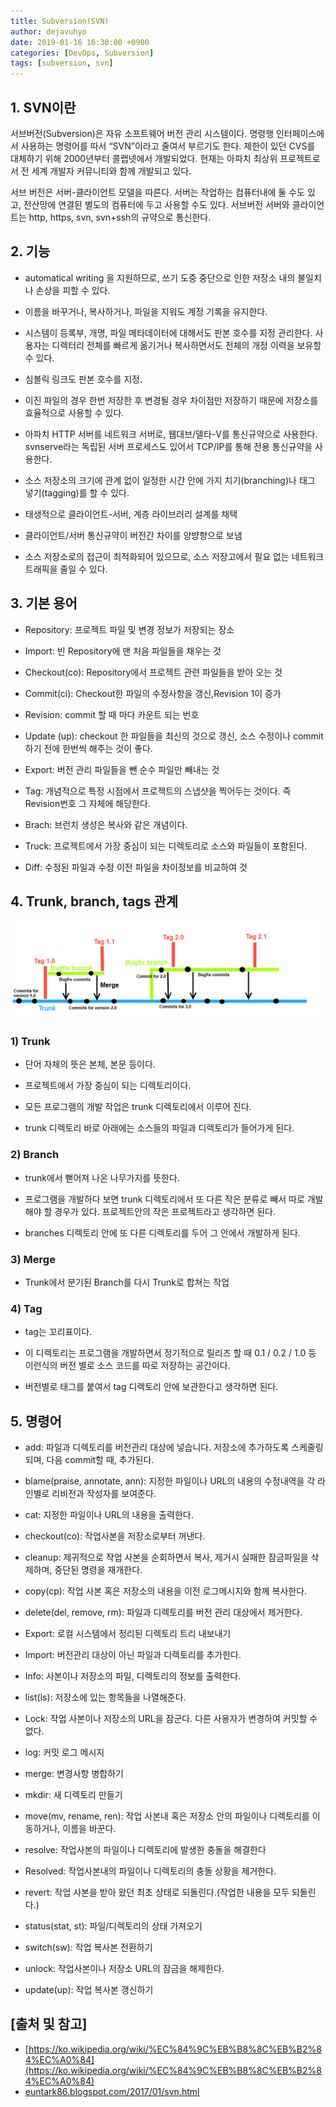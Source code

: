 ```yaml
---
title: Subversion(SVN)
author: dejavuhyo
date: 2019-01-16 16:30:00 +0900
categories: [DevOps, Subversion]
tags: [subversion, svn]
---
```


## 1. SVN이란
서브버전(Subversion)은 자유 소프트웨어 버전 관리 시스템이다. 명령행 인터페이스에서 사용하는 명령어를 따서 “SVN”이라고 줄여서 부르기도 한다. 제한이 있던 CVS를 대체하기 위해 2000년부터 콜랩넷에서 개발되었다. 현재는 아파치 최상위 프로젝트로서 전 세계 개발자 커뮤니티와 함께 개발되고 있다.

서브 버전은 서버-클라이언트 모델을 따른다. 서버는 작업하는 컴퓨터내에 둘 수도 있고, 전산망에 연결된 별도의 컴퓨터에 두고 사용할 수도 있다. 서브버전 서버와 클라이언트는 http, https, svn, svn+ssh의 규약으로 통신한다.

## 2. 기능

* automatical writing 을 지원하므로, 쓰기 도중 중단으로 인한 저장소 내의 불일치나 손상을 피할 수 있다.

* 이름을 바꾸거나, 복사하거나, 파일을 지워도 계정 기록을 유지한다.

* 시스템이 등록부, 개명, 파일 메타데이터에 대해서도 판본 호수를 지정 관리한다. 사용자는 디렉터리 전체를 빠르게 옮기거나 복사하면서도 전체의 개정 이력을 보유할 수 있다.

* 심볼릭 링크도 판본 호수를 지정.

* 이진 파일의 경우 한번 저장한 후 변경될 경우 차이점만 저장하기 때문에 저장소를 효율적으로 사용할 수 있다.

* 아파치 HTTP 서버를 네트워크 서버로, 웹대브/델타-V를 통신규약으로 사용한다. svnserve라는 독립된 서버 프로세스도 있어서 TCP/IP를 통해 전용 통신규약을 사용한다.

* 소스 저장소의 크기에 관계 없이 일정한 시간 안에 가지 치기(branching)나 태그 넣기(tagging)를 할 수 있다.

* 태생적으로 클라이언트-서버, 계층 라이브러리 설계를 채택

* 클라이언트/서버 통신규약이 버전간 차이를 양뱡향으로 보냄

* 소스 저장소로의 접근이 최적화되어 있으므로, 소스 저장고에서 필요 없는 네트워크 트래픽을 줄일 수 있다.

## 3. 기본 용어

* Repository: 프로젝트 파일 및 변경 정보가 저장되는 장소

* Import: 빈 Repository에 맨 처음 파일들을 채우는 것

* Checkout(co): Repository에서 프로젝트 관련 파일들을 받아 오는 것

* Commit(ci): Checkout한 파일의 수정사항을 갱신,Revision 1이 증가

* Revision: commit 할 때 마다 카운트 되는 번호

* Update (up): checkout 한 파일들을 최신의 것으로 갱신, 소스 수정이나 commit 하기 전에 한번씩 해주는 것이 좋다.

* Export: 버전 관리 파일들을 뺀 순수 파일만 빼내는 것

* Tag: 개념적으로 특정 시점에서 프로젝트의 스냅샷을 찍어두는 것이다. 즉 Revision번호 그 자체에 해당한다.

* Brach: 브런치 생성은 복사와 같은 개념이다.

* Truck: 프로젝트에서 가장 중심이 되는 디렉토리로 소스와 파일들이 포함된다.

* Diff: 수정된 파일과 수정 이전 파일을 차이정보를 비교하여 것

## 4. Trunk, branch, tags 관계

![svn-trunk-branch-tags](/assets/img/2019-01-16-subversion/svn-trunk-branch-tags.png)

### 1) Trunk

* 단어 자체의 뜻은 본체, 본문 등이다.

* 프로젝트에서 가장 중심이 되는 디렉토리이다.

* 모든 프로그램의 개발 작업은 trunk 디렉토리에서 이루어 진다.

* trunk 디렉토리 바로 아래에는 소스들의 파일과 디렉토리가 들어가게 된다.

### 2) Branch

* trunk에서 뻗어져 나온 나무가지를 뜻한다.

* 프로그램을 개발하다 보면 trunk 디렉토리에서 또 다른 작은 분류로 빼서 따로 개발해야 할 경우가 있다. 프로젝트안의 작은 프로젝트라고 생각하면 된다.

* branches 디렉토리 안에 또 다른 디렉토리를 두어 그 안에서 개발하게 된다.

### 3) Merge

* Trunk에서 분기된 Branch를 다시 Trunk로 합쳐는 작업

### 4) Tag

* tag는 꼬리표이다.

* 이 디렉토리는 프로그램을 개발하면서 정기적으로 릴리즈 할 때 0.1 / 0.2 / 1.0 등 이런식의 버전 별로 소스 코드를 따로 저장하는 공간이다.

* 버전별로 태그를 붙여서 tag 디렉토리 안에 보관한다고 생각하면 된다.

## 5. 명령어

* add: 파일과 디렉토리를 버전관리 대상에 넣습니다. 저장소에 추가하도록 스케줄링 되며, 다음 commit할 때, 추가된다.

* blame(praise, annotate, ann): 지정한 파일이나 URL의 내용의 수정내역을 각 라인별로 리비전과 작성자를 보여준다.

* cat: 지정한 파일이나 URL의 내용을 출력한다.

* checkout(co): 작업사본을 저장소로부터 꺼낸다.

* cleanup: 제귀적으로 작업 사본을 순회하면서 복사, 제거시 실패한 잠금파일을 삭제하며, 중단된 명령을 재개한다.

* copy(cp): 작업 사본 혹은 저장소의 내용을 이전 로그메시지와 함께 복사한다.

* delete(del, remove, rm): 파일과 디렉토리를 버전 관리 대상에서 제거한다.

* Export: 로컬 시스템에서 정리된 디렉토리 트리 내보내기

* Import: 버전관리 대상이 아닌 파일과 디렉토리를 추가한다.

* Info: 사본이나 저장소의 파일, 디렉토리의 정보를 출력한다.

* list(ls): 저장소에 있는 항목들을 나열해준다.

* Lock: 작업 사본이나 저장소의 URL을 잠군다. 다른 사용자가 변경하여 커밋할 수 없다.

* log: 커밋 로그 메시지

* merge: 변경사항 병합하기

* mkdir: 새 디렉토리 만들기

* move(mv, rename, ren): 작업 사본내 혹은 저장소 안의 파일이나 디렉토리를 이동하거나, 이름을 바꾼다.

* resolve: 작업사본의 파일이나 디렉토리에 발생한 충돌을 해결한다

* Resolved: 작업사본내의 파일이나 디렉토리의 충돌 상황을 제거한다.

* revert: 작업 사본을 받아 왔던 최초 상태로 되돌린다.(작업한 내용을 모두 되돌린다.)

* status(stat, st): 파일/디렉토리의 상태 가져오기 

* switch(sw): 작업 복사본 전환하기

* unlock: 작업사본이나 저장소 URL의 잠금을 해제한다.

* update(up): 작업 복사본 갱신하기

## [출처 및 참고]
* [https://ko.wikipedia.org/wiki/%EC%84%9C%EB%B8%8C%EB%B2%84%EC%A0%84](https://ko.wikipedia.org/wiki/%EC%84%9C%EB%B8%8C%EB%B2%84%EC%A0%84)
* [euntark86.blogspot.com/2017/01/svn.html](euntark86.blogspot.com/2017/01/svn.html)
